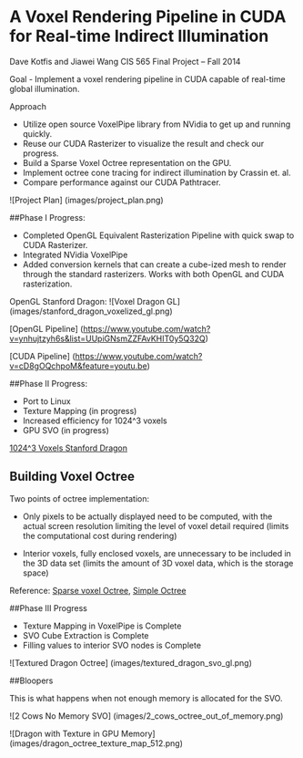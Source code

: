 A Voxel Rendering Pipeline in CUDA for Real-time Indirect Illumination
======================

Dave Kotfis and Jiawei Wang
CIS 565 Final Project – Fall 2014

Goal - Implement a voxel rendering pipeline in CUDA capable of real-time global illumination.

Approach
- Utilize open source VoxelPipe library from NVidia to get up and running quickly.
- Reuse our CUDA Rasterizer to visualize the result and check our progress.
- Build a Sparse Voxel Octree representation on the GPU.
- Implement octree cone tracing for indirect illumination by Crassin et. al.
- Compare performance against our CUDA Pathtracer.


![Project Plan] (images/project_plan.png)

##Phase I Progress:

- Completed OpenGL Equivalent Rasterization Pipeline with quick swap to CUDA Rasterizer.
- Integrated NVidia VoxelPipe
- Added conversion kernels that can create a cube-ized mesh to render through the standard rasterizers. Works with both OpenGL and CUDA rasterization.

OpenGL Stanford Dragon:
![Voxel Dragon GL] (images/stanford_dragon_voxelized_gl.png)

[OpenGL Pipeline] (https://www.youtube.com/watch?v=ynhujtzyh6s&list=UUpiGNsmZZFAvKHIT0y5Q32Q)

[CUDA Pipeline] (https://www.youtube.com/watch?v=cD8gOQchpoM&feature=youtu.be)

##Phase II Progress:

- Port to Linux
- Texture Mapping (in progress)
- Increased efficiency for 1024^3 voxels
- GPU SVO (in progress)

[1024^3 Voxels Stanford Dragon](https://www.youtube.com/watch?v=wFguF1bXP6g&feature=youtu.be)

Building Voxel Octree
---------------------
Two points of octree implementation:
 - Only pixels to be actually displayed need to be computed, with the actual screen resolution limiting the level of voxel detail required (limits the computational cost during rendering)
 
 - Interior voxels, fully enclosed voxels, are unnecessary to be included in the 3D data set (limits the amount of 3D voxel data, which is the storage space)

Reference: [Sparse voxel Octree](http://en.wikipedia.org/wiki/Sparse_voxel_octree), 
           [Simple Octree](https://github.com/brandonpelfrey/SimpleOctree)

##Phase III Progress

- Texture Mapping in VoxelPipe is Complete
- SVO Cube Extraction is Complete
- Filling values to interior SVO nodes is Complete

![Textured Dragon Octree] (images/textured_dragon_svo_gl.png)

##Bloopers

This is what happens when not enough memory is allocated for the SVO.

![2 Cows No Memory SVO] (images/2_cows_octree_out_of_memory.png)

![Dragon with Texture in GPU Memory] (images/dragon_octree_texture_map_512.png)

